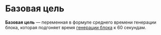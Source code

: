 # Базовая цель

**Базовая цель** —  переменная в формуле среднего времени генерации блока, которая подгоняет время [генерации блока](/ru/blockchain/block/block-generation.md) к 60 секундам.
